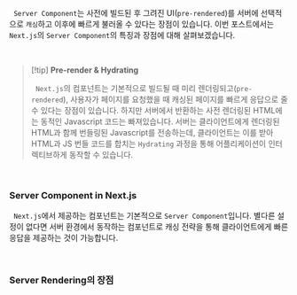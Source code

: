 
&nbsp;&nbsp;`Server Component`는 사전에 빌드된 후 그려진 UI(`pre-rendered`)를 서버에 선택적으로 `캐싱`하고 이후에 빠르게 불러올 수 있다는 장점이 있습니다. 이번 포스트에서는 `Next.js`의 `Server Component`의 특징과 장점에 대해 살펴보겠습니다.

<br>

>[!tip] **Pre-render & Hydrating**
>
>&nbsp;&nbsp;`Next.js`의 컴포넌트는 기본적으로 빌드될 때 미리 렌더링되고(`pre-rendered`), 사용자가 페이지를 요청했을 때 캐싱된 페이지를 빠르게 응답으로 줄 수 있다는 장점이 있습니다. 하지만 서버에서 반환하는 사전 렌더링된 HTML에는 동적인 Javascript 코드는 빠져있습니다. 서버는 클라이언트에게 렌더링된 HTML과 함께 번들링된 Javascript를 전송하는데, 클라이언트는 이를 받아 HTML과 JS 번들 코드를 합치는 `Hydrating` 과정을 통해 어플리케이션이 인터렉티브하게 동작할 수 있습니다.

<br>

### Server Component in Next.js

&nbsp;&nbsp;`Next.js`에서 제공하는 컴포넌트는 기본적으로 `Server Component`입니다. 별다른 설정이 없다면 서버 환경에서 동작하는 컴포넌트로 캐싱 전략을 통해 클라이언트에게 빠른 응답을 제공하는 것이 가능합니다.

<br>

### Server Rendering의 장점

